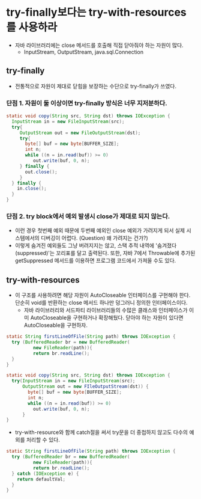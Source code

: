 # try-finally보다는 try-with-resources를 사용하라
- 자바 라이브러리에는 close 메서드를 호출해 직접 닫아줘야 하는 자원이 많다.
  * InputStream, OutputStream, java.sql.Connection

## try-finally
- 전통적으로 자원이 제대로 닫힘을 보장하는 수단으로 try-finally가 쓰였다.
### 단점 1. 자원이 둘 이상이면 try-finally 방식은 너무 지저분하다.
```java
static void copy(String src, String dst) throws IOException {
  InputStream in = new FileInputStream(src);
  try{
     OutputStream out = new FileOutputStream(dst);
     try{
       byte[] buf = new byte[BUFFER_SIZE];
       int n;
       while ((n = in.read(buf)) >= 0)
          out.write(buf, 0, n);
     } finally {
       out.close();
     }
  } finally {
    in.close();
  }
}
```

### 단점 2. try block에서 예외 발생시 close가 제대로 되지 않는다.
- 이런 경우 첫번째 예외 때문에 두번째 예외인 close 예외가 가려지게 되서 실제 시스템에서의 디버깅이 어렵다. (Question) 왜 가려지는 건가?)
- 이렇게 숨겨진 예외들도 그냥 버려지지는 않고, 스택 추적 내역에 '숨겨졌다(suppressed)'는 꼬리표를 달고 출력된다. 또한, 자바 7에서 Throwable에 추가된 getSuppressed 메서드를 이용하면 프로그램 코드에서 
가져올 수도 있다.

## try-with-resources
- 이 구조를 사용하려면 해당 자원이 AutoCloseable 인터페이스를 구현해야 한다. 단순히 void를 반환하는 close 메서드 하나만 덩그러니 정의한 인터페이스이다.
  * 자바 라이브러리와 서드파티 라이브러리들의 수많은 클래스와 인터페이스가 이미 AutoCloseable을 구현하거나 확장해뒀다. 닫아야 하는 자원이 있다면 AutoCloseable을 구현하자.

```java
static String firstLineOfFile(String path) throws IOException {
  try (BufferedReader br = new BufferedReader(
          new FileReader(path)){
          return br.readLine();
  }
}
```

```java
static void copy(String src, String dst) throws IOException {
  try(InputStream in = new FileInputStream(src);
      OutputStream out = new FIleOutputStream(dst)) {
        byte[] buf = new byte[BUFFER_SIZE];
        int n;
        while ((n = in.read(buf)) >= 0)
          out.write(buf, 0, n);
      }
}
```

- try-with-resource와 함께 catch절을 써서 try문을 더 중첩하지 않고도 다수의 예외를 처리할 수 있다.
```java
static String firstLineOfFile(String path) throws IOException {
  try (BufferedReader br = new BufferedReader(
          new FileReader(path)){
          return br.readLine();
  } catch (IOException e) {
    return defaultVal;
  }
}
```
